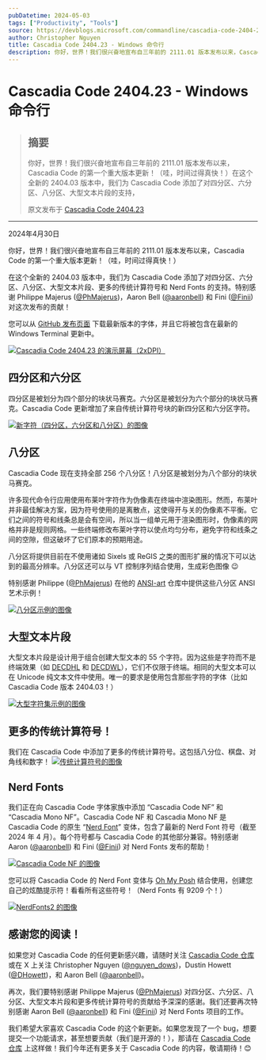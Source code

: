 ```yaml
---
pubDatetime: 2024-05-03
tags: ["Productivity", "Tools"]
source: https://devblogs.microsoft.com/commandline/cascadia-code-2404-23/
author: Christopher Nguyen
title: Cascadia Code 2404.23 - Windows 命令行
description: 你好，世界！我们很兴奋地宣布自三年前的 2111.01 版本发布以来，Cascadia Code 的第一个重大版本更新！（哇，时间过得真快！）在这个全新的 2404.03 版本中，我们为 Cascadia Code 添加了对四分区、六分区、八分区、大型文本片段的支持，
---
```


# Cascadia Code 2404.23 - Windows 命令行

> ## 摘要
>
> 你好，世界！我们很兴奋地宣布自三年前的 2111.01 版本发布以来，Cascadia Code 的第一个重大版本更新！（哇，时间过得真快！）在这个全新的 2404.03 版本中，我们为 Cascadia Code 添加了对四分区、六分区、八分区、大型文本片段的支持，
>
> 原文发布于 [Cascadia Code 2404.23](https://devblogs.microsoft.com/commandline/cascadia-code-2404-23/)

---

2024年4月30日

你好，世界！我们很兴奋地宣布自三年前的 2111.01 版本发布以来，Cascadia Code 的第一个重大版本更新！（哇，时间过得真快！）

在这个全新的 2404.03 版本中，我们为 Cascadia Code 添加了对四分区、六分区、八分区、大型文本片段、更多的传统计算符号和 Nerd Fonts 的支持。特别感谢 Philippe Majerus ([@PhMajerus](https://github.com/PhMajerus))，Aaron Bell ([@aaronbell](https://github.com/aaronbell)) 和 Fini ([@Finii](https://github.com/Finii)) 对这次发布的贡献！

您可以从 [GitHub 发布页面](https://github.com/microsoft/cascadia-code/releases) 下载最新版本的字体，并且它将被包含在最新的 Windows Terminal 更新中。

[![Cascadia Code 2404.23 的演示屏幕（2xDPI）](../../assets/128/Demo-screen-2xDPI.png)](https://devblogs.microsoft.com/commandline/wp-content/uploads/sites/33/2024/04/Demo-screen-2xDPI.png)

## 四分区和六分区

四分区是被划分为四个部分的块状马赛克。六分区是被划分为六个部分的块状马赛克。Cascadia Code 更新增加了来自传统计算符号块的新四分区和六分区字符。

[![新字符（四分区，六分区和八分区）的图像](../../assets/128/NewCharacters.png)](https://devblogs.microsoft.com/commandline/wp-content/uploads/sites/33/2024/04/NewCharacters.png)

## 八分区

Cascadia Code 现在支持全部 256 个八分区！八分区是被划分为八个部分的块状马赛克。

许多现代命令行应用使用布莱叶字符作为伪像素在终端中渲染图形。然而，布莱叶并非最佳解决方案，因为符号使用的是离散点，这使得开与关的伪像素不平衡。它们之间的符号和线条总是会有空间，所以当一组单元用于渲染图形时，伪像素的网格并非是规则网格。一些终端修改布莱叶字符以使点均匀分布，避免字符和线条之间的空隙，但这破坏了它们原本的预期用途。

八分区将提供目前在不使用诸如 Sixels 或 ReGIS 之类的图形扩展的情况下可以达到的最高分辨率。八分区还可以与 VT 控制序列结合使用，生成彩色图像 😉

特别感谢 Philippe ([@PhMajerus](https://github.com/PhMajerus)) 在他的 [ANSI-art](https://github.com/PhMajerus/ANSI-art/tree/main/Unicode) 仓库中提供这些八分区 ANSI 艺术示例！

[![八分区示例的图像](../../assets/128/OctantsExample.png)](https://devblogs.microsoft.com/commandline/wp-content/uploads/sites/33/2024/04/OctantsExample.png)

## 大型文本片段

大型文本片段是设计用于组合创建大型文本的 55 个字符。因为这些是字符而不是终端效果（如 [DECDHL](https://vt100.net/docs/vt510-rm/DECDHL.html) 和 [DECDWL](https://vt100.net/docs/vt510-rm/DECDWL.html)），它们不仅限于终端。相同的大型文本可以在 Unicode 纯文本文件中使用。唯一的要求是使用包含那些字符的字体（比如 Cascadia Code 版本 2404.03！）

[![大型字符集示例的图像](../../assets/128/LargeCharacterSetExample.png)](https://devblogs.microsoft.com/commandline/wp-content/uploads/sites/33/2024/04/LargeCharacterSetExample.png)

## 更多的传统计算符号！

我们在 Cascadia Code 中添加了更多的传统计算符号。这包括八分位、棋盘、对角线和数字！ [![传统计算符号的图像](../../assets/128/LegacyComputingSymbols-300x146.png)](https://devblogs.microsoft.com/commandline/wp-content/uploads/sites/33/2024/04/LegacyComputingSymbols.png)

## Nerd Fonts

我们正在向 Cascadia Code 字体家族中添加 “Cascadia Code NF” 和 “Cascadia Mono NF”。Cascadia Code NF 和 Cascadia Mono NF 是 Cascadia Code 的原生 “[Nerd Font](https://www.nerdfonts.com/)” 变体，包含了最新的 Nerd Font 符号（截至 2024 年 4 月）。每个符号都与 Cascadia Code 的其他部分兼容。特别感谢 Aaron ([@aaronbell](https://github.com/aaronbell)) 和 Fini ([@Finii](https://github.com/Finii)) 对 Nerd Fonts 发布的帮助！

[![Cascadia Code NF 的图像](../../assets/128/NerdFonts1.png)](https://devblogs.microsoft.com/commandline/wp-content/uploads/sites/33/2024/04/NerdFonts1.png)

您可以将 Cascadia Code 的 Nerd Font 变体与 [Oh My Posh](https://ohmyposh.dev/) 结合使用，创建您自己的炫酷提示符！看看所有这些符号！（Nerd Fonts 有 9209 个！）

[![NerdFonts2 的图像](../../assets/128/NerdFonts2.png)](https://devblogs.microsoft.com/commandline/wp-content/uploads/sites/33/2024/04/NerdFonts2.png)

## 感谢您的阅读！

如果您对 Cascadia Code 的任何更新感兴趣，请随时关注 [Cascadia Code 仓库](https://github.com/microsoft/cascadia-code) 或在 X 上关注 Christopher Nguyen ([@nguyen_dows](https://twitter.com/nguyen_dows))，Dustin Howett ([@DHowett](https://twitter.com/DHowett))，和 Aaron Bell ([@aaronbell](https://twitter.com/aaronbell))。

再次，我们要特别感谢 Philippe Majerus ([@PhMajerus](https://github.com/PhMajerus)) 对四分区、六分区、八分区、大型文本片段和更多传统计算符号的贡献给予深深的感谢。我们还要再次特别感谢 Aaron Bell ([@aaronbell](https://github.com/aaronbell)) 和 Fini ([@Finii](https://github.com/Finii)) 对 Nerd Fonts 项目的工作。

我们希望大家喜欢 Cascadia Code 的这个新更新。如果您发现了一个 bug，想要提交一个功能请求，甚至想要贡献（我们是开源的！），那请在 [Cascadia Code 仓库](https://github.com/microsoft/cascadia-code) 上这样做！我们今年还有更多关于 Cascadia Code 的内容，敬请期待！😊
